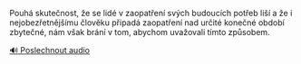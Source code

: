 
Pouhá skutečnost, že se lidé v zaopatření svých budoucích potřeb liší a že i nejobezřetnějšímu člověku připadá zaopatření nad určité konečné období zbytečné, nám však brání v tom, abychom uvažovali tímto způsobem.

[🔊 Poslechnout audio](/data/7-paragraphs/audio/chapter_96/para_007-Pouh-skutenost-e-se-lid-v-zaopaten-svch-bu.mp3)
